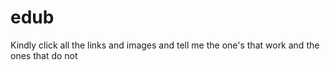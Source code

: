 # edub
Kindly click all the links and images and tell me the one's that work and the ones that do not
